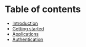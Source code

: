 # Table of contents

* [Introduction](README.md)
* [Getting started](introduction.md)
* [Applications](applications.md)
* [Authentication](authentication.md)

